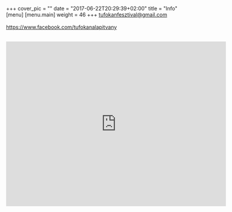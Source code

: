 +++
cover_pic = ""
date = "2017-06-22T20:29:39+02:00"
title = "Info"
[menu]
     [menu.main]
        weight = 46
+++
tufokanfesztival@gmail.com<br><br>
https://www.facebook.com/tufokanalapitvany<br><br>
<iframe src="https://www.google.com/maps/embed?pb=!1m18!1m12!1m3!1d42732.1324951616!2d19.609034101191288!3d47.97973117790594!2m3!1f0!2f0!3f0!3m2!1i1024!2i768!4f13.1!3m3!1m2!1s0x47403e25414e588f%3A0x400c4290c1eb760!2zR2Fyw6FiLCAzMDY3!5e0!3m2!1shu!2shu!4v1498853806750" width="600" height="450" frameborder="0" style="border:0" allowfullscreen></iframe>
